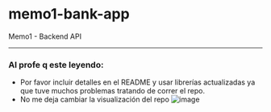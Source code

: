 # memo1-bank-app
Memo1 - Backend API

---

### Al profe q este leyendo:

- Por favor incluir detalles en el README y usar librerías actualizadas ya que tuve muchos problemas tratando de correr el repo.
- No me deja cambiar la visualización del repo
![image](https://github.com/ignaciano3/memo1-bank-app/assets/57163642/54c26a79-4d42-456b-a04b-b0f865bf2336)
